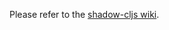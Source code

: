Please refer to the [shadow-cljs wiki](https://github.com/thheller/shadow-cljs/wiki/ClojureScript-for-JS-Devs).
